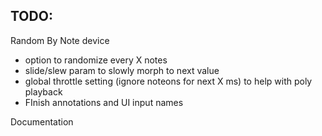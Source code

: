 ## TODO:
Random By Note device
* option to randomize every X notes
* slide/slew param to slowly morph to next value
* global throttle setting (ignore noteons for next X ms) to help with poly playback
* FInish annotations and UI input names

Documentation
